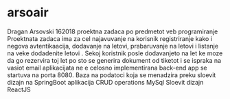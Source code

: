 # arsoair
 Dragan Arsovski 162018 proektna zadaca po predmetot veb programiranje
Proektnata zadaca ima za cel najavuvanje na korisnik registriranje kako i negova avtentikaacija, dodavanje na letovi,
prabaruvanje  na letovi i listanje na veke dodadenite letovi . Sekoj koristnik posle dodavanjeto na let ke moze da go rezervira
toj let po sto se generira  dokument od tiketot i se ispraka na vasiot email 
aplikacijata ne e celosno implementirana
back-end app  se startuva na porta 8080.
Baza na podatoci koja se menadzira preku sloevit dizajn na SpringBoot aplikacija
CRUD operations
MySql
Sloevit dizajn
ReactJS
